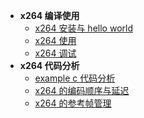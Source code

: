 
* **x264 编译使用**
  * [x264 安装与 hello world](<./docs/x264/x264_编译使用/x264_安装与_hello_world.md>)
  * [x264 使用](<./docs/x264/x264_编译使用/x264_使用.md>)
  * [x264 调试](<./docs/x264/x264_编译使用/x264_调试.md>)
* **x264 代码分析**
  * [example c 代码分析](<./docs/x264/x264_代码分析/example_c_代码分析.md>)
  * [x264 的编码顺序与延迟](<./docs/x264/x264_代码分析/x264_的编码顺序与延迟.md>)
  * [x264 的参考帧管理](<./docs/x264/x264_代码分析/x264_的参考帧管理.md>)